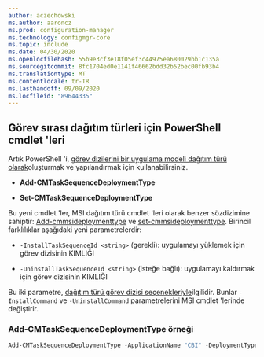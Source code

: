 ```yaml
---
author: aczechowski
ms.author: aaroncz
ms.prod: configuration-manager
ms.technology: configmgr-core
ms.topic: include
ms.date: 04/30/2020
ms.openlocfilehash: 55b9e3cf3e18f05ef3c44975ea680029bb1c135a
ms.sourcegitcommit: 8fc1704ed0e1141f46662bdd32b52bec00fb93b4
ms.translationtype: MT
ms.contentlocale: tr-TR
ms.lasthandoff: 09/09/2020
ms.locfileid: "89644335"
---
```

## <a name="powershell-cmdlets-for-task-sequence-deployment-types"></a><a name="bkmk_osdpwsh"></a> Görev sırası dağıtım türleri için PowerShell cmdlet 'leri

<!--7019342-->

Artık PowerShell 'i, [görev dizilerini bir uygulama modeli dağıtım türü olarak](../../../../../apps/get-started/creating-windows-applications.md#bkmk_tsdt)oluşturmak ve yapılandırmak için kullanabilirsiniz.

- **Add-CMTaskSequenceDeploymentType**

- **Set-CMTaskSequenceDeploymentType**

Bu yeni cmdlet 'ler, MSI dağıtım türü cmdlet 'leri olarak benzer sözdizimine sahiptir: [Add-cmmsideploymenttype](/powershell/module/configurationmanager/Add-CMMsiDeploymentType) ve [set-cmmsideploymenttype](/powershell/module/configurationmanager/Set-CMMsiDeploymentType). Birincil farklılıklar aşağıdaki yeni parametrelerdir:

- `-InstallTaskSequenceId <string>` (gerekli): uygulamayı yüklemek için görev dizisinin KIMLIĞI

- `-UninstallTaskSequenceId <string>` (isteğe bağlı): uygulamayı kaldırmak için görev dizisinin KIMLIĞI

Bu iki parametre, [dağıtım türü görev dizisi seçenekleriyle](../../../../../apps/deploy-use/create-applications.md#bkmk_dt-ts)ilgilidir. Bunlar `-InstallCommand` ve `-UninstallCommand` parametrelerini MSI cmdlet 'lerinde değiştirir.

### <a name="add-cmtasksequencedeploymenttype-example"></a>Add-CMTaskSequenceDeploymentType örneği

```powershell
Add-CMTaskSequenceDeploymentType -ApplicationName "CBI" -DeploymentTypeName "Complex install" -Comment "New Deployment Type" -InstallTaskSequenceId "ABC001EB" -UninstallTaskSequenceId "ABC00378" -ScriptLanguage "PowerShell" -ScriptText "dir"
```